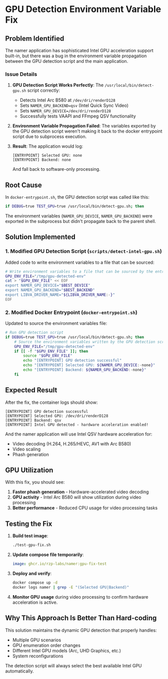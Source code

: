 # GPU Detection Environment Variable Fix

## Problem Identified

The namer application has sophisticated Intel GPU acceleration support built-in, but there was a bug in the environment variable propagation between the GPU detection script and the main application.

### Issue Details

1. **GPU Detection Script Works Perfectly**: The `/usr/local/bin/detect-gpu.sh` script correctly:
   - Detects Intel Arc B580 at `/dev/dri/renderD128` 
   - Sets `NAMER_GPU_BACKEND=qsv` (Intel Quick Sync Video)
   - Sets `NAMER_GPU_DEVICE=/dev/dri/renderD128`
   - Successfully tests VAAPI and FFmpeg QSV functionality

2. **Environment Variable Propagation Failed**: The variables exported by the GPU detection script weren't making it back to the docker entrypoint script due to subprocess execution.

3. **Result**: The application would log:
   ```
   [ENTRYPOINT] Selected GPU: none
   [ENTRYPOINT] Backend: none
   ```
   And fall back to software-only processing.

## Root Cause

In `docker-entrypoint.sh`, the GPU detection script was called like this:
```bash
if DEBUG=true TEST_GPU=true /usr/local/bin/detect-gpu.sh; then
```

The environment variables (`NAMER_GPU_DEVICE`, `NAMER_GPU_BACKEND`) were exported in the subprocess but didn't propagate back to the parent shell.

## Solution Implemented

### 1. Modified GPU Detection Script (`scripts/detect-intel-gpu.sh`)

Added code to write environment variables to a file that can be sourced:

```bash
# Write environment variables to a file that can be sourced by the entrypoint
GPU_ENV_FILE="/tmp/gpu-detected-env"
cat > "$GPU_ENV_FILE" << EOF
export NAMER_GPU_DEVICE="$BEST_DEVICE"
export NAMER_GPU_BACKEND="$BEST_BACKEND"
export LIBVA_DRIVER_NAME="${LIBVA_DRIVER_NAME:-}"
EOF
```

### 2. Modified Docker Entrypoint (`docker-entrypoint.sh`)

Updated to source the environment variables file:

```bash
# Run GPU detection script
if DEBUG=true TEST_GPU=true /usr/local/bin/detect-gpu.sh; then
    # Source the environment variables written by the GPU detection script
    GPU_ENV_FILE="/tmp/gpu-detected-env"
    if [[ -f "$GPU_ENV_FILE" ]]; then
        source "$GPU_ENV_FILE"
        echo "[ENTRYPOINT] GPU detection successful"
        echo "[ENTRYPOINT] Selected GPU: ${NAMER_GPU_DEVICE:-none}"
        echo "[ENTRYPOINT] Backend: ${NAMER_GPU_BACKEND:-none}"
    fi
```

## Expected Result

After the fix, the container logs should show:

```
[ENTRYPOINT] GPU detection successful
[ENTRYPOINT] Selected GPU: /dev/dri/renderD128
[ENTRYPOINT] Backend: qsv
[ENTRYPOINT] Intel GPU detected - hardware acceleration enabled!
```

And the namer application will use Intel QSV hardware acceleration for:
- Video decoding (H.264, H.265/HEVC, AV1 with Arc B580)
- Video scaling 
- Phash generation

## GPU Utilization

With this fix, you should see:
1. **Faster phash generation** - Hardware-accelerated video decoding
2. **GPU activity** - Intel Arc B580 will show utilization during video processing
3. **Better performance** - Reduced CPU usage for video processing tasks

## Testing the Fix

1. **Build test image**:
   ```bash
   ./test-gpu-fix.sh
   ```

2. **Update compose file temporarily**:
   ```yaml
   image: ghcr.io/rzp-labs/namer:gpu-fix-test
   ```

3. **Deploy and verify**:
   ```bash
   docker compose up -d
   docker logs namer | grep -E "(Selected GPU|Backend)"
   ```

4. **Monitor GPU usage** during video processing to confirm hardware acceleration is active.

## Why This Approach Is Better Than Hard-coding

This solution maintains the dynamic GPU detection that properly handles:
- Multiple GPU scenarios
- GPU enumeration order changes
- Different Intel GPU models (Arc, UHD Graphics, etc.)
- System reconfigurations

The detection script will always select the best available Intel GPU automatically.